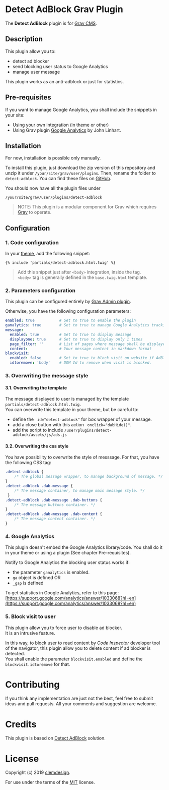 # Detect AdBlock Grav Plugin

The **Detect AdBlock** plugin is for [Grav CMS](http://github.com/getgrav/grav).

## Description

This plugin allow you to:
- detect ad blocker
- send blocking user status to Google Analytics
- manage user message

This plugin works as an anti-adblock or just for statistics.

## Pre-requisites

If you want to manage Google Analytics, you shall include the snippets in your site:
  - Using your own integration (in theme or other)
  - Using Grav plugin [Google Analytics](https://github.com/escopecz/grav-ganalytics) by John Linhart.
  
## Installation

For now, installation is possible only manually.

To install this plugin, just download the zip version of this repository and unzip it under `/your/site/grav/user/plugins`. Then, rename the folder to `detect-adblock`. You can find these files on [GitHub](https://github.com/clemdesign/grav-plugin-detect-adblock).

You should now have all the plugin files under

    /your/site/grav/user/plugins/detect-adblock
	
> NOTE: This plugin is a modular component for Grav which requires [Grav](http://github.com/getgrav/grav) to operate.

## Configuration

### 1. Code configuration

In your [theme](https://learn.getgrav.org/16/themes/theme-basics), add the following snippet:

```twig
{% include 'partials/detect-adblock.html.twig' %}
```

> Add this snippet just after `<body>` integration, inside the tag.  
> `<body>` tag is generally defined in the `base.twig.html` template.


### 2. Parameters configuration

This plugin can be configured entirely by [Grav Admin plugin](https://github.com/getgrav/grav-plugin-admin).

Otherwise, you have the following configuration parameters:

```yaml
enabled: true           # Set to true to enable the plugin
ganalytics: true        # Set to true to manage Google Analytics tracking
message:
  enabled: true         # Set to true to display message
  displayone: true      # Set to true to display only 1 times
  page_filter: ''       # List of pages where message shall be displayed.
  content:              # Your message content in markdown format
blockvisit:
  enabled: false        # Set to true to block visit on website if AdBlock is enabled
  idtoremove: 'body'    # DOM Id to remove when visit is blocked.
```

### 3. Overwriting the message style

#### 3.1. Overwriting the template

The message displayed to user is managed by the template `partials/detect-adblock.html.twig`.  
You can overwrite this template in your theme, but be careful to:

- define the ` id="detect-adblock"` for box wrapper of your message.
- add a close button with this action ` onclick="dabHide()"`.
- add the script to include `/user/plugins/detect-adblock/assets/js/ads.js`

#### 3.2. Overwriting the css style

You have possibility to overwrite the style of messsage.
For that, you have the following CSS tag:

```css
.detect-adblock {
    /* The global message wrapper, to manage background of message. */
}
.detect-adblock .dab-message {
    /* The message container, to manage main message style. */
 }
.detect-adblock .dab-message .dab-buttons {
    /* The message buttons container. */
}
.detect-adblock .dab-message .dab-content {
    /* The message content container. */
}
```


### 4. Google Analytics

This plugin doesn't embed the Google Analytics library/code. You shall do it in your theme or using a plugin (See chapter Pre-requisites).  

Notify to Google Analytics the blocking user status works if:
- the parameter `ganalytics` is enabled.
- `ga` object is defined OR
- `_gap` is defined

To get statistics in Google Analytics, refer to this page:  
[https://support.google.com/analytics/answer/1033068?hl=en](https://support.google.com/analytics/answer/1033068?hl=en)

### 5. Block visit to user

This plugin allow you to force user to disable ad blocker.  
It is an intrusive feature.

In this way, to block user to read content by *Code Inspector* developer tool of the navigator, this plugin allow you to delete content if ad blocker is detected.  
You shall enable the parameter `blockvisit.enabled` and define the `blockvisit.idtoremove` for that.

# Contributing

If you think any implementation are just not the best, feel free to submit ideas and pull requests. All your comments and suggestion are welcome.

# Credits

This plugin is based on [Detect AdBlock](https://www.detectadblock.com/) solution.

# License

Copyright (c) 2019 [clemdesign](https://github.com/clemdesign).

For use under the terms of the [MIT](https://opensource.org/licenses/mit-license.php) license.